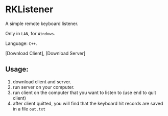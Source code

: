 # RKListener
A simple remote keyboard listener.

Only in `LAN`, for `Windows`.

Language: `C++`.

[Download Client], [Download Server]

## Usage:
1. download client and server.
2. run server on your computer.
3. run client on the computer that you want to listen to (use <kbd>end</kbd> to quit client)
4. after client quitted, you will find that the keyboard hit records are saved in a file `out.txt`
